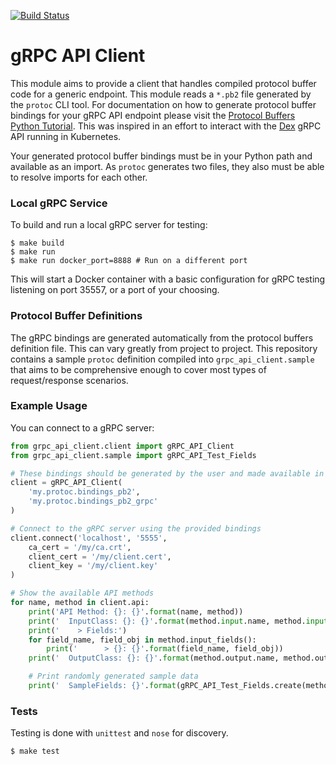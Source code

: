 [![Build Status](https://api.travis-ci.org/djtaylor/python-grpc-api-client.png)](https://api.travis-ci.org/djtaylor/python-grpc-api-client)

# gRPC API Client
This module aims to provide a client that handles compiled protocol buffer code for a generic endpoint. This module reads a `*.pb2` file generated by the `protoc` CLI tool. For documentation on how to generate protocol buffer bindings for your gRPC API endpoint please visit the [Protocol Buffers Python Tutorial](https://developers.google.com/protocol-buffers/docs/pythontutorial). This was inspired in an effort to interact with the [Dex](https://github.com/dexidp/dex) gRPC API running in Kubernetes.

Your generated protocol buffer bindings must be in your Python path and available as an import. As `protoc` generates two files, they also must be able to resolve imports for each other.

### Local gRPC Service
To build and run a local gRPC server for testing:
```
$ make build
$ make run
$ make run docker_port=8888 # Run on a different port
```
This will start a Docker container with a basic configuration for gRPC testing listening on port 35557, or a port of your choosing.

### Protocol Buffer Definitions
The gRPC bindings are generated automatically from the protocol buffers definition file. This can vary greatly from project to project. This repository contains a sample `protoc` definition compiled into `grpc_api_client.sample` that aims to be comprehensive enough to cover most types of request/response scenarios.

### Example Usage
You can connect to a gRPC server:

```python
from grpc_api_client.client import gRPC_API_Client
from grpc_api_client.sample import gRPC_API_Test_Fields

# These bindings should be generated by the user and made available in the Python path
client = gRPC_API_Client(
    'my.protoc.bindings_pb2',
    'my.protoc.bindings_pb2_grpc'
)

# Connect to the gRPC server using the provided bindings
client.connect('localhost', '5555',
    ca_cert = '/my/ca.crt',
    client_cert = '/my/client.cert',
    client_key = '/my/client.key'
)

# Show the available API methods
for name, method in client.api:
    print('API Method: {}: {}'.format(name, method))
    print('  InputClass: {}: {}'.format(method.input.name, method.input))
    print('    > Fields:')
    for field_name, field_obj in method.input_fields():
        print('      > {}: {}'.format(field_name, field_obj))
    print('  OutputClass: {}: {}'.format(method.output.name, method.output))

    # Print randomly generated sample data
    print('  SampleFields: {}'.format(gRPC_API_Test_Fields.create(method)))

```

### Tests
Testing is done with `unittest` and `nose` for discovery.
```
$ make test
```
